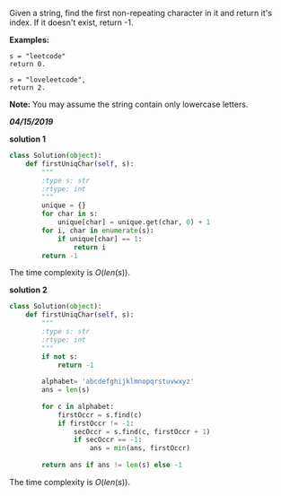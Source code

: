 Given a string, find the first non-repeating character in it and return it's index. If it doesn't exist, return -1.

**Examples:**

```
s = "leetcode"
return 0.

s = "loveleetcode",
return 2.
```

**Note:** You may assume the string contain only lowercase letters.



***04/15/2019***



**solution 1**

```python
class Solution(object):
    def firstUniqChar(self, s):
        """
        :type s: str
        :rtype: int
        """
        unique = {}
        for char in s:
            unique[char] = unique.get(char, 0) + 1
        for i, char in enumerate(s):
            if unique[char] == 1:
                return i
        return -1
```

The time complexity is $O(len(s))​$.



**solution 2**

```python
class Solution(object):
    def firstUniqChar(self, s):
        """
        :type s: str
        :rtype: int
        """
        if not s:
            return -1
        
        alphabet= 'abcdefghijklmnopqrstuvwxyz'
        ans = len(s)
        
        for c in alphabet:
            firstOccr = s.find(c)
            if firstOccr != -1:
                secOccr = s.find(c, firstOccr + 1)
                if secOccr == -1:
                    ans = min(ans, firstOccr)
                    
        return ans if ans != len(s) else -1
```

The time complexity is $O(len(s))$.
